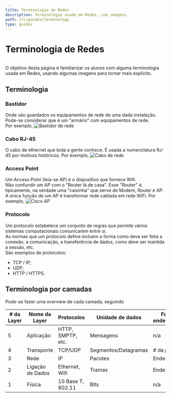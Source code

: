 ```yaml
---
title: Terminologia de Redes
description: Terminologia usada em Redes, com imagens.
path: /rc/guides/terminology
type: guides
---
```


# Terminologia de Redes

```toc

```

O objetivo desta página é familiarizar os alunos com alguma terminologia usada em Redes, usando algumas imagens para tornar mais explícito.

## Terminologia

### Bastidor

Onde são guardados os equipamentos de rede de uma dada instalação. Pode-se considerar que é um "armário" com equipamentos de rede.  
Por exemplo,
![Bastidor de rede](./assets/0001-wiringCloset.png)

### Cabo RJ-45

O cabo de ethernet que toda a gente conhece. É usada a nomenclatura RJ-45 por motivos históricos.
Por exemplo,
![Cabo de rede](./assets/0001-RJ45cable.png)

### Access Point

Um Access Point (leia-se AP) é o dispositivo que fornece Wifi.  
Não confundir um AP com o "Router lá de casa". Esse "Router" é, tipicamente, na verdade uma "caixinha" que serve de Modem, Router e AP.  
A única função de um AP é transformar rede cablada em rede WiFi.
Por exemplo,
![Cisco AP](./assets/0001-CiscoAP.png)

### Protocolo

Um protocolo estabelece um conjunto de regras que permite vários sistemas computacionais comunicarem entre si.  
As normas que um protocolo define incluem a forma como deve ser feita a conexão, a comunicação, a transferência de dados, como deve ser mantida a sessão, etc.  
São exemplos de protocolos:

- TCP / IP;
- UDP;
- HTTP / HTTPS.

## Terminologia por camadas

Pode-se fazer uma overview de cada camada, seguindo 

| # da Layer | Nome da Layer | Protocolos | Unidade de dados | Forma de endereçamento |
| ---------- | ------------- | --------- | ---------------- | ---------------------- |
| 5 | Aplicação | HTTP, SMPTP, etc. | Mensagens | n/a |
| 4 | Transporte | TCP/UDP | Segmentos/Datagramas | # da porta |
| 3 | Rede | IP | Pacotes | Endereço IP |
| 2 | Ligação de Dados | Ethernet, Wifi | Tramas | Endereço MAC |
| 1 | Física | 10 Base T, 802.11 | Bits | n/a |

